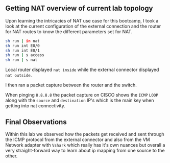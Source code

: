 ## Getting NAT overview of current lab topology

Upon learning the intricacies of NAT use case for this bootcamp, I took a look at the current configuration of the external connection and the router for NAT routes to know the different parameters set for NAT.

```sh
sh run | in nat
sh run int E0/0
sh run int E0/1
sh run | s access
sh run | s nat
```

Local router displayed `nat inside` while the external connector displayed `nat outside`.

I then ran a packet capture between the router and the switch. 

When pinging `8.8.8.8` the packet capture on CISCO shows the `ICMP` `LOOP` along with the `source` and `destination` IP's which is the main key when getting into nat connectivity.

## Final Observations 

Within this lab we observed how the packets get received and sent through the ICMP protocol from the external connector and also from the VM Network adapter with `Vshark` which really has it's own nuances but overall a very straight-forward way to learn about ip mapping from one source to the other. 

